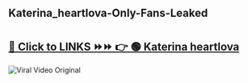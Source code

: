 
 ## Katerina_heartlova-Only-Fans-Leaked

# <h2><a href="https://clipsfans.com/Katerina_heartlova&ref=git">🔗 Click to LINKS ⏩⏩ 👉 🟢 Katerina heartlova </a></h2>

<a href="https://clipsfans.com/Katerina_heartlova&ref=git" rel="nofollow" data-target="animated-image.originalLink"><img src="https://i.ibb.co.com/xMMVF88/686577567.gif" alt="Viral Video Original" style="max-width: 100%; display: inline-block;" data-target="animated-image.originalImage"></a>
